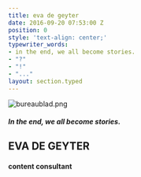 ```yaml
---
title: eva de geyter
date: 2016-09-20 07:53:00 Z
position: 0
style: 'text-align: center;'
typewriter_words:
- in the end, we all become stories.
- "?"
- "!"
- "..."
layout: section.typed
---
```



![bureaublad.png](/uploads/bureaublad.png)
##### <span id="typed">In the end, we all become stories.</span>


## EVA DE GEYTER

#### content consultant